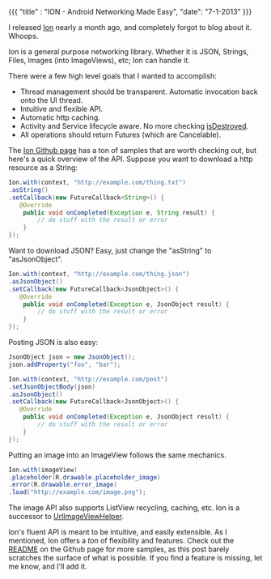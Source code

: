{{{
  "title" : "ION - Android Networking Made Easy",
  "date": "7-1-2013"
}}}

I released [Ion](https://plus.google.com/103583939320326217147/posts/64ciSdeFaB5) nearly a month ago,
and completely forgot to blog about it. Whoops.

Ion is a general purpose networking library. Whether it is JSON, Strings, Files, Images (into ImageViews), etc; Ion
can handle it.

There were a few high level goals that I wanted to accomplish:

 * Thread management should be transparent. Automatic invocation back onto the UI thread.
 * Intuitive and flexible API.
 * Automatic http caching.
 * Activity and Service lifecycle aware. No more checking [isDestroyed](http://developer.android.com/reference/android/app/Activity.html#isDestroyed()).
 * All operations should return Futures (which are Cancelable).

The [Ion Github page](https://github.com/koush/ion) has a ton of samples that are worth checking out,
but here's a quick overview of the API. Suppose you want to download a http resource as a String:

```java
Ion.with(context, "http://example.com/thing.txt")
.asString()
.setCallback(new FutureCallback<String>() {
   @Override
    public void onCompleted(Exception e, String result) {
        // do stuff with the result or error
    }
});
```

Want to download JSON? Easy, just change the "asString" to "asJsonObject".

```java
Ion.with(context, "http://example.com/thing.json")
.asJsonObject()
.setCallback(new FutureCallback<JsonObject>() {
   @Override
    public void onCompleted(Exception e, JsonObject result) {
        // do stuff with the result or error
    }
});
```

Posting JSON is also easy:

```java
JsonObject json = new JsonObject();
json.addProperty("foo", "bar");

Ion.with(context, "http://example.com/post")
.setJsonObjectBody(json)
.asJsonObject()
.setCallback(new FutureCallback<JsonObject>() {
   @Override
    public void onCompleted(Exception e, JsonObject result) {
        // do stuff with the result or error
    }
});
```

Putting an image into an ImageView follows the same mechanics.

```java
Ion.with(imageView)
.placeholder(R.drawable.placeholder_image)
.error(R.drawable.error_image)
.load("http://example.com/image.png");
```

The image API also supports ListView recycling, caching, etc. Ion is a successor to [UrlImageViewHelper](http://koush.com/UrlImageViewHelper).

Ion's fluent API is meant to be intuitive, and easily extensible. As I mentioned, Ion offers a _ton_ of flexibility
and features. Check out the [README](https://github.com/koush/ion/blob/master/README.md) on the Github page for more samples, as this post barely scratches the surface of what is possible. If you find a feature is missing, let me know, and I'll add it.